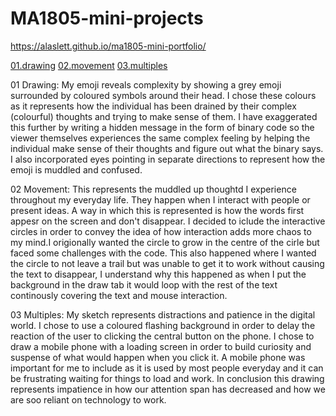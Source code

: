 # MA1805-mini-projects

https://alaslett.github.io/ma1805-mini-portfolio/

[01.drawing](01.drawing/index.html) 
[02.movement](02.movement/index.html) 
[03.multiples](03.multiples/index.html) 




01 Drawing: My emoji reveals complexity by showing a grey emoji surrounded by coloured symbols around their head. I chose these colours as it represents how the individual has been drained by their complex (colourful) thoughts and trying to make sense of them. I have exaggerated this further by writing a hidden message in the form of binary code so the viewer themselves experiences the same complex feeling by helping the individual make sense of their thoughts and figure out what the binary says. I also incorporated eyes pointing in separate directions to represent how the emoji is muddled and confused.

02 Movement: This represents the muddled up thoughtd I experience throughout my everyday life. They happen when I interact with people or present ideas. A way in which this is represented is how the words first appesr on the screen and don't disappear. I decided to iclude the interactive circles in order to convey the idea of how interaction adds more chaos to my mind.I origionally wanted the circle to grow in the centre of the cirle but faced some challenges with the code. This also happened where I wanted the circle to not leave a trail but was unable to get it to work without causing the text to disappear, I understand why this happened as when I put the background in the draw tab it would loop with the rest of the text continously covering the text and mouse interaction. 

03 Multiples: My sketch represents distractions and patience in the digital world. I chose to use a coloured flashing background in order to delay the reaction of the user to clicking the central button on the phone. I chose to draw a mobile phone with a loading screen in order to build curiosity and suspense of what would happen when you click it. A mobile phone was important for me to include as it is used by most people everyday and it can be frustrating waiting for things to load and work. In conclusion this drawing represents impatience in how our attention span has decreased and how we are soo reliant on technology to work.
